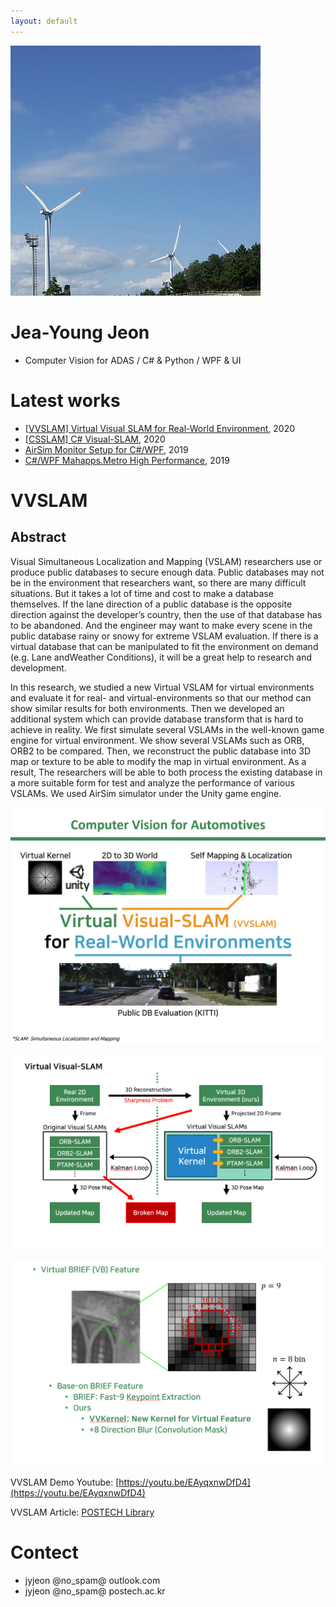 ```yaml
---
layout: default
---
```


![wind power](./assets/myPic.png)
# Jea-Young Jeon
* Computer Vision for ADAS / C# & Python / WPF & UI

# Latest works

* [[VVSLAM] Virtual Visual SLAM for Real-World Environment](https://github.com/jyjeon-dev/VVSLAM), 2020
* [[CSSLAM] C# Visual-SLAM](https://github.com/jyjeon-dev/CsharpSlam), 2020
* [AirSim Monitor Setup for C#/WPF](https://github.com/jyjeon-dev/airsimMonitor), 2019
* [C#/WPF Mahapps.Metro High Performance](https://github.com/jyjeon-dev/flasharpMetro), 2019

# VVSLAM

## Abstract

Visual Simultaneous Localization and Mapping (VSLAM) researchers use or produce public databases to secure enough data. Public databases may not be in the environment that researchers want, so there are many difficult situations. But it takes a lot of time and cost to make a database themselves. If the lane direction of a public database is the opposite direction against the developer’s country, then the use of that database has to be abandoned. And the engineer may want to make every scene in the public database rainy or snowy for extreme VSLAM evaluation. If there is a virtual database that can be manipulated to fit the environment on demand (e.g. Lane andWeather Conditions), it will be a great help to research and development.

In this research, we studied a new Virtual VSLAM for virtual environments and evaluate it for real- and virtual-environments so that our method can show similar results for both environments. Then we developed an additional system which can provide database transform that is hard to achieve in reality. We first simulate several VSLAMs in the well-known game engine for virtual environment. We show several VSLAMs such as ORB, ORB2 to be compared. Then, we reconstruct the public database into 3D map or texture to be able to modify the map in virtual environment. As a result, The researchers will be able to both process the existing database in a more suitable form for test and analyze the performance of various VSLAMs. We used AirSim simulator under the Unity game engine.

![VVSLAM Infographic](./assets/vvslam.png)

![VVSLAM Block diagram](./assets/vvslam_block.png)

![VVSLAM Block kernel](./assets/vvslam_kernel.png)

VVSLAM Demo Youtube: [https://youtu.be/EAyqxnwDfD4](https://youtu.be/EAyqxnwDfD4)

VVSLAM Article: [POSTECH Library](https://postech-primo.hosted.exlibrisgroup.com/primo-explore/fulldisplay?docid=82POSTECH_INST21232402040003286&vid=82POSTECH&search_scope=alma_scope&tab=alma_tab&lang=ko_KR&context=L)


# Contect
* jyjeon @no_spam@ outlook.com
* jyjeon @no_spam@ postech.ac.kr

